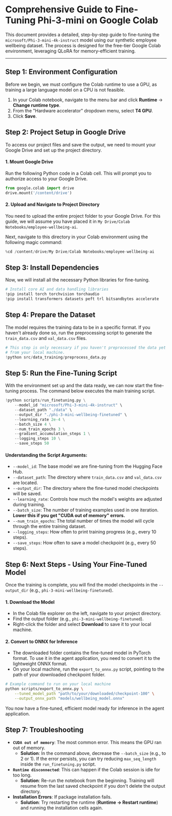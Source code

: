 # Comprehensive Guide to Fine-Tuning Phi-3-mini on Google Colab

This document provides a detailed, step-by-step guide to fine-tuning the `microsoft/Phi-3-mini-4k-instruct` model using our synthetic employee wellbeing dataset. The process is designed for the free-tier Google Colab environment, leveraging QLoRA for memory-efficient training.

---

## Step 1: Environment Configuration

Before we begin, we must configure the Colab runtime to use a GPU, as training a large language model on a CPU is not feasible.

1.  In your Colab notebook, navigate to the menu bar and click **Runtime** -> **Change runtime type**.
2.  From the "Hardware accelerator" dropdown menu, select **T4 GPU**.
3.  Click **Save**.

## Step 2: Project Setup in Google Drive

To access our project files and save the output, we need to mount your Google Drive and set up the project directory.

#### 1. Mount Google Drive
Run the following Python code in a Colab cell. This will prompt you to authorize access to your Google Drive.

```python
from google.colab import drive
drive.mount('/content/drive')
```

#### 2. Upload and Navigate to Project Directory
You need to upload the entire project folder to your Google Drive. For this guide, we will assume you have placed it in `My Drive/Colab Notebooks/employee-wellbeing-ai`.

Next, navigate to this directory in your Colab environment using the following magic command:

```python
%cd /content/drive/My Drive/Colab Notebooks/employee-wellbeing-ai
```

## Step 3: Install Dependencies

Now, we will install all the necessary Python libraries for fine-tuning.

```python
# Install core AI and data handling libraries
!pip install torch torchvision torchaudio
!pip install transformers datasets peft trl bitsandbytes accelerate
```

## Step 4: Prepare the Dataset

The model requires the training data to be in a specific format. If you haven't already done so, run the preprocessing script to generate the `train_data.csv` and `val_data.csv` files.

```python
# This step is only necessary if you haven't preprocessed the data yet
# from your local machine.
!python src/data_training/preprocess_data.py
```

## Step 5: Run the Fine-Tuning Script

With the environment set up and the data ready, we can now start the fine-tuning process. The command below executes the main training script.

```python
!python scripts/run_finetuning.py \
    --model_id "microsoft/Phi-3-mini-4k-instruct" \
    --dataset_path "./data" \
    --output_dir "./phi-3-mini-wellbeing-finetuned" \
    --learning_rate 2e-4 \
    --batch_size 4 \
    --num_train_epochs 3 \
    --gradient_accumulation_steps 1 \
    --logging_steps 10 \
    --save_steps 50
```

#### Understanding the Script Arguments:
*   `--model_id`: The base model we are fine-tuning from the Hugging Face Hub.
*   `--dataset_path`: The directory where `train_data.csv` and `val_data.csv` are located.
*   `--output_dir`: The directory where the fine-tuned model checkpoints will be saved.
*   `--learning_rate`: Controls how much the model's weights are adjusted during training.
*   `--batch_size`: The number of training examples used in one iteration. **Lower this if you get "CUDA out of memory" errors.**
*   `--num_train_epochs`: The total number of times the model will cycle through the entire training dataset.
*   `--logging_steps`: How often to print training progress (e.g., every 10 steps).
*   `--save_steps`: How often to save a model checkpoint (e.g., every 50 steps).

## Step 6: Next Steps - Using Your Fine-Tuned Model

Once the training is complete, you will find the model checkpoints in the `--output_dir` (e.g., `phi-3-mini-wellbeing-finetuned`).

#### 1. Download the Model
-   In the Colab file explorer on the left, navigate to your project directory.
-   Find the output folder (e.g., `phi-3-mini-wellbeing-finetuned`).
-   Right-click the folder and select **Download** to save it to your local machine.

#### 2. Convert to ONNX for Inference
-   The downloaded folder contains the fine-tuned model in PyTorch format. To use it in the agent application, you need to convert it to the lightweight ONNX format.
-   On your local machine, run the `export_to_onnx.py` script, pointing to the path of your downloaded checkpoint folder.

```bash
# Example command to run on your local machine
python scripts/export_to_onnx.py \
    --tuned_model_path "path/to/your/downloaded/checkpoint-100" \
    --output_onnx_path "models/wellbeing_model.onnx"
```

You now have a fine-tuned, efficient model ready for inference in the agent application.

## Step 7: Troubleshooting

*   **`CUDA out of memory`**: The most common error. This means the GPU ran out of memory.
    *   **Solution**: In the command above, decrease the `--batch_size` (e.g., to 2 or 1). If the error persists, you can try reducing `max_seq_length` inside the `run_finetuning.py` script.
*   **`Runtime disconnected`**: This can happen if the Colab session is idle for too long.
    *   **Solution**: Re-run the notebook from the beginning. Training will resume from the last saved checkpoint if you don't delete the output directory.
*   **Installation Errors**: If package installation fails.
    *   **Solution**: Try restarting the runtime (**Runtime -> Restart runtime**) and running the installation cells again.